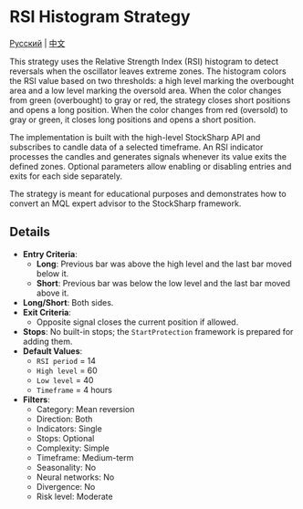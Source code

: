 # RSI Histogram Strategy
[Русский](README_ru.md) | [中文](README_cn.md)

This strategy uses the Relative Strength Index (RSI) histogram to detect reversals when the oscillator leaves extreme zones. The histogram colors the RSI value based on two thresholds: a high level marking the overbought area and a low level marking the oversold area. When the color changes from green (overbought) to gray or red, the strategy closes short positions and opens a long position. When the color changes from red (oversold) to gray or green, it closes long positions and opens a short position.

The implementation is built with the high-level StockSharp API and subscribes to candle data of a selected timeframe. An RSI indicator processes the candles and generates signals whenever its value exits the defined zones. Optional parameters allow enabling or disabling entries and exits for each side separately.

The strategy is meant for educational purposes and demonstrates how to convert an MQL expert advisor to the StockSharp framework.

## Details

- **Entry Criteria**:
  - **Long**: Previous bar was above the high level and the last bar moved below it.
  - **Short**: Previous bar was below the low level and the last bar moved above it.
- **Long/Short**: Both sides.
- **Exit Criteria**:
  - Opposite signal closes the current position if allowed.
- **Stops**: No built-in stops; the `StartProtection` framework is prepared for adding them.
- **Default Values**:
  - `RSI period` = 14
  - `High level` = 60
  - `Low level` = 40
  - `Timeframe` = 4 hours
- **Filters**:
  - Category: Mean reversion
  - Direction: Both
  - Indicators: Single
  - Stops: Optional
  - Complexity: Simple
  - Timeframe: Medium-term
  - Seasonality: No
  - Neural networks: No
  - Divergence: No
  - Risk level: Moderate
